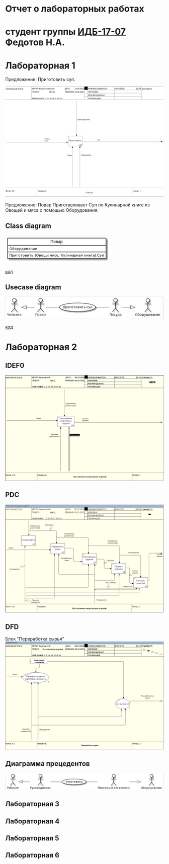 # Отчет о лабораторных работах
# студент группы [ИДБ-17-07](https://github.com/stankin/design-part-1/wiki/list-id..) Федотов Н.А.

# Лабораторная 1

Предложение: Приготовить суп.

![none](https://github.com/FedNickS/fedotov.github.io/blob/master/%D0%9B%D0%B0%D0%B1%201/%D0%9B%D1%801.JPG)

Предложение: Повар Приготавливает Суп по Кулинарной книге из Овощей и мяса с помощью Оборудования.

## Class diagram
![none](https://github.com/FedNickS/fedotov.github.io/blob/master/%D0%9B%D0%B0%D0%B1%201/%D0%A1%D0%BD%D0%B8%D0%BC%D0%BE%D0%BA.JPG)

[код](https://github.com/FedNickS/fedotov.github.io/blob/master/%D0%9B%D0%B0%D0%B1%201/UML.txt)

## Usecase diagram

![none](https://github.com/FedNickS/fedotov.github.io/blob/master/%D0%9B%D0%B0%D0%B1%201/%D0%A1%D0%BD%D0%B8%D0%BC%D0%BE%D0%BA2.JPG)

[код](https://github.com/FedNickS/fedotov.github.io/blob/master/%D0%9B%D0%B0%D0%B1%201/UML2.txt)
# Лабораторная 2
## IDEF0
![none](https://github.com/FedNickS/fedotov.github.io/blob/master/%D0%9B%D0%B0%D0%B1%202/%D0%BB%D1%802.JPG)

## PDC
![none](https://github.com/FedNickS/fedotov.github.io/blob/master/%D0%9B%D0%B0%D0%B1%202/%D0%9B%D1%802_1.JPG)

## DFD

Блок "Переработка сырья"
![none](https://github.com/FedNickS/fedotov.github.io/blob/master/%D0%9B%D0%B0%D0%B1%202/%D0%9B%D0%A02_3.JPG)
## Диаграмма прецедентов
![none](https://github.com/FedNickS/fedotov.github.io/blob/master/%D0%9B%D0%B0%D0%B1%202/%D0%9B%D1%802_4.JPG)




## Лабораторная 3

## Лабораторная 4

## Лабораторная 5

## Лабораторная 6
